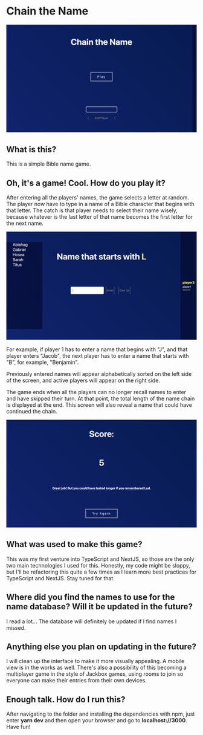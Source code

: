 # Chain the Name

![Title Screen](./screenshots/title.png)

## What is this?

This is a simple Bible name game.

## Oh, it's a game! Cool. How do you play it?

After entering all the players' names, the game selects a letter at random. The player now have to type in a name of a Bible character that begins with that letter. The catch is that player needs to select their name wisely, because whatever is the last letter of that name becomes the first letter for the next name.

![Gameplay](./screenshots/gameplay.png)

For example, if player 1 has to enter a name that begins with "J", and that player enters "Jacob", the next player has to enter a name that starts with "B", for example, "Benjamin".

Previously entered names will appear alphabetically sorted on the left side of the screen, and active players will appear on the right side.

The game ends when all the players can no longer recall names to enter and have skipped their turn. At that point, the total length of the name chain is displayed at the end. This screen will also reveal a name that could have continued the chain.

![Score Screen](./screenshots/score.png)

## What was used to make this game?

This was my first venture into TypeScript and NextJS, so those are the only two main technologies I used for this. Honestly, my code might be sloppy, but I'll be refactoring this quite a few times as I learn more best practices for TypeScript and NextJS. Stay tuned for that.

## Where did you find the names to use for the name database? Will it be updated in the future?

I read a lot... The database will definitely be updated if I find names I missed.

## Anything else you plan on updating in the future?

I will clean up the interface to make it more visually appealing. A mobile view is in the works as well. There's also a possibility of this becoming a multiplayer game in the style of Jackbox games, using rooms to join so everyone can make their entries from their own devices.

## Enough talk. How do I run this?

After navigating to the folder and installing the dependencies with npm, just enter **yarn dev** and then open your browser and go to **localhost://3000**. Have fun!
